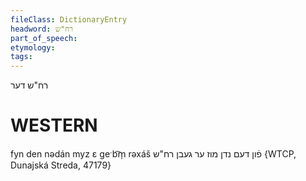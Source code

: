```yaml
---
fileClass: DictionaryEntry
headword: רח"ש
part_of_speech: 
etymology: 
tags: 
---
```

רח"ש
דער

WESTERN
========

fyn den nədán myz ɛ geˑb͡m̩ rəxáš פֿון דעם נדן מוז ער געבן רח"ש {WTCP, Dunajská Streda, 47179}
